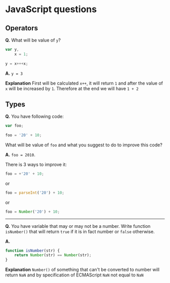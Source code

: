 # JavaScript questions

## Operators

**Q.** What will be value of `y`?

```javascript
var y,
    x = 1;
    
y = x+++x;
```

**A.** `y = 3`

**Explanation** First will be calculated `x++`, it will return `1` and after the value of `x` will be increased by `1`.
Therefore at the end we will have `1 + 2`


## Types


**Q.** You have following code:

```javascript
var foo;
    
foo = '20' + 10;
```

What will be value of `foo` and what you suggest to do to improve this code?

**A.** `foo = 2010`.

There is 3 ways to improve it:

```javascript
foo = +'20' + 10;
```

or

```javascript
foo = parseInt('20') + 10;
```

or

```javascript
foo = Number('20') + 10;
```

---

**Q.** You have variable that may or may not be a number.
Write function `isNumber()` that will return `true` if it is in fact number or `false` otherwise.

**A.**

```javascript
function isNumber(str) {
    return Number(str) == Number(str);
}
```

**Explanation** `Number()` of something that can't be converted to number will return `NaN`
and by specification of ECMAScript `NaN` not equal to `NaN`